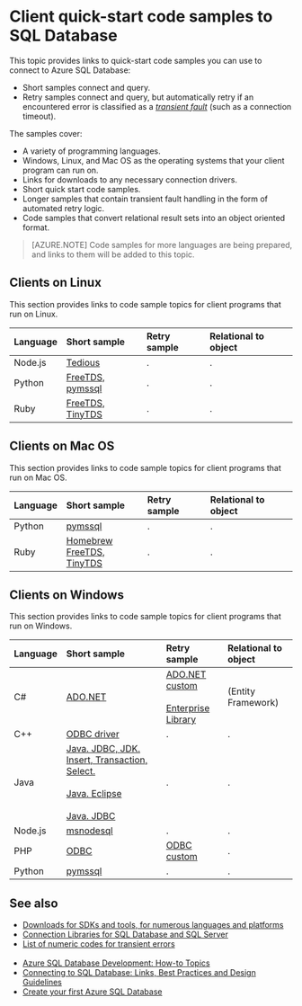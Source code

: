 <properties 
	pageTitle="Client quick start code samples to SQL Database | Windows Azure" 
	description="Provides code samples and drivers for Node.js on Linux, Python on Mac OS, Java and Windows, Enterprise Library, and many more all for Azure SQL Database clients."
	services="sql-database" 
	documentationCenter="" 
	authors="MightyPen" 
	manager="jeffreyg" 
	editor=""/>


<tags
	ms.service="sql-database"
	ms.date="08/04/2015"
	wacn.date=""/>


# Client quick-start code samples to SQL Database


This topic provides links to quick-start code samples you can use to connect to Azure SQL Database:


- Short samples connect and query.
- Retry samples connect and query, but automatically retry if an encountered error is classified as a [*transient fault*](/documentation/articles/sql-database-develop-error-messages#bkmk_connection_errors) (such as a connection timeout).


The samples cover:


- A variety of programming languages.
- Windows, Linux, and Mac OS as the operating systems that your client program can run on.
- Links for downloads to any necessary connection drivers.
- Short quick start code samples.
- Longer samples that contain transient fault handling in the form of automated retry logic.
- Code samples that convert relational result sets into an object  oriented format.


> [AZURE.NOTE] Code samples for more languages are being prepared, and links to them will be added to this topic.


## Clients on Linux


This section provides links to code sample topics for client programs that run on Linux.


| Language | Short sample | Retry sample | Relational to object |
| :-- | :-- | :-- | :-- |
| Node.js | [Tedious](/documentation/articles/sql-database-develop-nodejs-simple-linux) | . | . |
| Python | [FreeTDS, pymssql](/documentation/articles/sql-database-develop-python-simple-unbutu-linux) | . | . |
| Ruby | [FreeTDS, TinyTDS](/documentation/articles/sql-database-develop-ruby-simple-linux) | . | . |


## Clients on Mac OS


This section provides links to code sample topics for client programs that run on Mac OS.


| Language | Short sample | Retry sample | Relational to object |
| :-- | :-- | :-- | :-- |
| Python | [pymssql](/documentation/articles/sql-database-develop-python-simple-mac-osx) | . | . |
| Ruby | [Homebrew<br/>FreeTDS, TinyTDS](/documentation/articles/sql-database-develop-ruby-simple-mac-osx) | . | . |


## Clients on Windows


This section provides links to code sample topics for client programs that run on Windows.


| Language | Short sample | Retry sample | Relational to object |
| :-- | :-- | :-- | :-- |
| C# | [ADO.NET](/documentation/articles/sql-database-develop-dotnet-simple) | [ADO.NET custom](/documentation/articles/sql-database-develop-csharp-retry-windows)<br/><br/>[Enterprise Library](/documentation/articles/sql-database-develop-entlib-csharp-retry-windows) | (Entity Framework) |
| C++ | [ODBC driver](http://msdn.microsoft.com/zh-cn/library/azure/hh974312.aspx) | . | . |
| Java | [Java. JDBC, JDK. Insert, Transaction, Select.](/documentation/articles/sql-database-develop-java-simple-windows)<br/><br/>[Java. Eclipse](/documentation/articles/sql-data-java-how-to-use-sql-database)<br/><br/>[Java. JDBC](http://msdn.microsoft.com/zh-cn/library/azure/gg715284.aspx) | . | . |
| Node.js | [msnodesql](/documentation/articles/sql-database-develop-nodejs-simple-windows) | . | . |
| PHP | [ODBC](/documentation/articles/sql-database-develop-php-simple-windows) | [ODBC custom](/documentation/articles/sql-database-develop-php-retry-windows) | . |
| Python | [pymssql](/documentation/articles/sql-database-develop-python-simple-windows) | . | . |


## See also


- [Downloads for SDKs and tools, for numerous languages and platforms](/downloads/#cmd-line-tools)
- [Connection Libraries for SQL Database and SQL Server](/documentation/articles/sql-database-libraries)
- [List of numeric codes for transient errors](/documentation/articles/sql-database-develop-error-messages#bkmk_connection_errors)<br/>&nbsp;
- [Azure SQL Database Development: How-to Topics](http://msdn.microsoft.com/zh-cn/library/azure/ee621787.aspx)
- [Connecting to SQL Database: Links, Best Practices and Design Guidelines](/documentation/articles/sql-database-connect-central-recommendations)
- [Create your first Azure SQL Database](/documentation/articles/sql-database-get-started)
<!-- deleted by customization
- [Entity Framework 6 here, EF 7 on GitHub](http://entityframework.codeplex.com/)

-->
